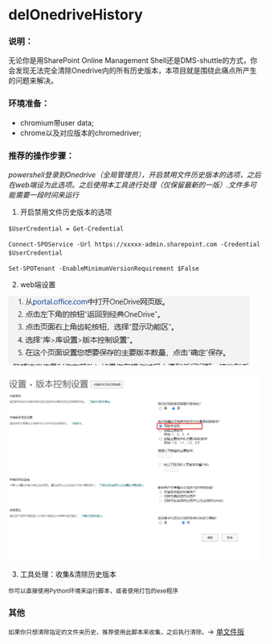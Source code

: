 # delOnedriveHistory
### 说明：
无论你是用SharePoint Online Management Shell还是DMS-shuttle的方式，你会发现无法完全清除Onedrive内的所有历史版本，本项目就是围绕此痛点所产生的问题来解决。

### 环境准备：
- chromium带user data;
- chrome以及对应版本的chromedriver;

### 推荐的操作步骤：
_powershell登录到Onedrive（全局管理员），开启禁用文件历史版本的选项，之后在web端设为此选项。之后使用本工具进行处理（仅保留最新的一版）.文件多可能需要一段时间来运行_
1. 开启禁用文件历史版本的选项

  `$UserCredential = Get-Credential`

  `Connect-SPOService -Url https://xxxxx-admin.sharepoint.com -Credential $UserCredential`

  `Set-SPOTenant -EnableMinimumVersionRequirement $False`

2. web端设置

![Snipaste1.png](Snipaste%2FSnipaste1.png)

![Snipaste2.png](Snipaste%2FSnipaste2.png)

3. 工具处理：收集&清除历史版本

<small>你可以直接使用Python环境来运行脚本，或者使用打包的exe程序</small>






### 其他
<small>如果你只想清除指定的文件夹历史，推荐使用此脚本来收集，之后执行清除。</small>→
[单文件版](https://greasyfork.org/zh-CN/scripts/491887-onedrive%E5%8E%BB%E6%96%87%E4%BB%B6%E5%8E%86%E5%8F%B2%E7%89%88%E6%9C%AC-%E5%8D%95%E6%96%87%E4%BB%B6%E5%A4%B9%E7%89%88)
